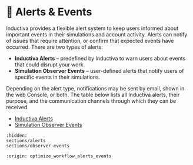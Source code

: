 # 🔔 Alerts & Events

Inductiva provides a flexible alert system to keep users informed about important events in their simulations and account activity. Alerts can notify of issues that require attention, or confirm that expected events have occurred.
There are two types of alerts:
- **Inductiva Alerts** – predefined by Inductiva to warn users about events that could disrupt your work.
- **Simulation Observer Events** – user-defined alerts that notify users of specific events in their simulations.

Depending on the alert type, notifications may be sent by email, shown in the web Console, or both. The table below lists all Inductiva alerts, their purpose, and the communication channels through which they can be received.

* [Inductiva Alerts](sections/alerts.md)
* [Simulation Observer Events](sections/observer-events.md)


```{toctree}
:hidden:
sections/alerts
sections/observer-events
```

```{banner}
:origin: optimize_workflow_alerts_events
```
